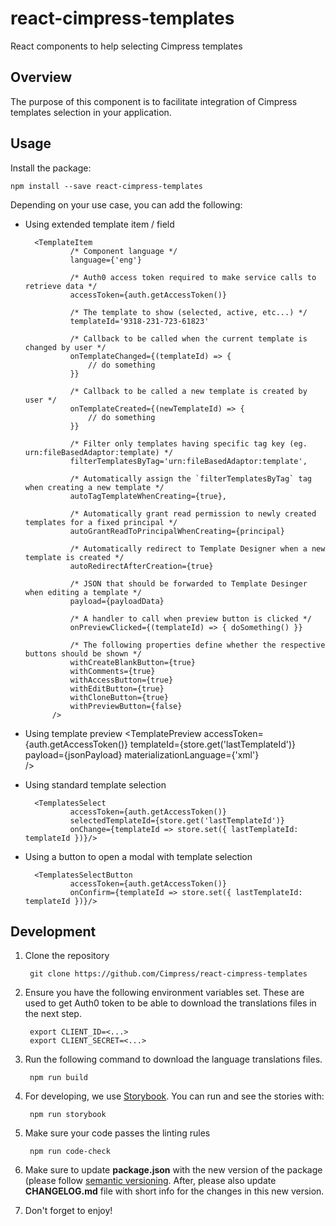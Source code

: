 # react-cimpress-templates
React components to help selecting Cimpress templates

## Overview 

The purpose of this component is to facilitate integration of Cimpress templates selection in your application.


## Usage

Install the package:
    
    npm install --save react-cimpress-templates

  
Depending on your use case, you can add the following:

* Using extended template item / field

        <TemplateItem
                /* Component language */
                language={'eng'}
                
                /* Auth0 access token required to make service calls to retrieve data */
                accessToken={auth.getAccessToken()}
                
                /* The template to show (selected, active, etc...) */
                templateId='9318-231-723-61823'

                /* Callback to be called when the current template is changed by user */
                onTemplateChanged={(templateId) => {
                    // do something
                }}

                /* Callback to be called a new template is created by user */
                onTemplateCreated={(newTemplateId) => {
                    // do something
                }}

                /* Filter only templates having specific tag key (eg. urn:fileBasedAdaptor:template) */
                filterTemplatesByTag='urn:fileBasedAdaptor:template',
 
                /* Automatically assign the `filterTemplatesByTag` tag when creating a new template */    
                autoTagTemplateWhenCreating={true},
                
                /* Automatically grant read permission to newly created templates for a fixed principal */
                autoGrantReadToPrincipalWhenCreating={principal}
                                
                /* Automatically redirect to Template Designer when a new template is created */
                autoRedirectAfterCreation={true}
                
                /* JSON that should be forwarded to Template Desinger when editing a template */
                payload={payloadData}
                
                /* A handler to call when preview button is clicked */
                onPreviewClicked={(templateId) => { doSomething() }}

                /* The following properties define whether the respective buttons should be shown */
                withCreateBlankButton={true}
                withComments={true}
                withAccessButton={true}
                withEditButton={true}
                withCloneButton={true}
                withPreviewButton={false}
            />
            
* Using template preview
        <TemplatePreview
                accessToken={auth.getAccessToken()}
                templateId={store.get('lastTemplateId')}
                payload={jsonPayload}
                materializationLanguage={'xml'}       
            />


* Using standard template selection

        <TemplatesSelect
                accessToken={auth.getAccessToken()}
                selectedTemplateId={store.get('lastTemplateId')}
                onChange={templateId => store.set({ lastTemplateId: templateId })}/>

* Using a button to open a modal with template selection 
        
        <TemplatesSelectButton
                accessToken={auth.getAccessToken()}
                onConfirm={templateId => store.set({ lastTemplateId: templateId })}/>

## Development

1. Clone the repository
    
        git clone https://github.com/Cimpress/react-cimpress-templates
        
2. Ensure you have the following environment variables set. These are used to get Auth0 token to be able to 
download the translations files in the next step.
    
        export CLIENT_ID=<...>
        export CLIENT_SECRET=<...>
        
3. Run the following command to download the language translations files. 
        
        npm run build

4. For developing, we use [Storybook](https://github.com/storybooks/storybook). You can run and see
the stories with:
        
        npm run storybook
        
5. Make sure your code passes the linting rules
        
        npm run code-check
        
6. Make sure to update **package.json** with the new version of the package (please follow 
[semantic versioning](https://semver.org/). After, please also update **CHANGELOG.md** file 
with short info for the changes in this new version.   

7. Don't forget to enjoy!
